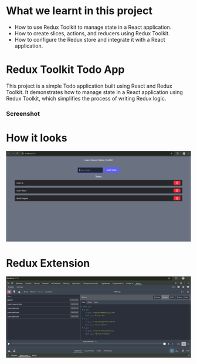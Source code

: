 # What we learnt in this project
- How to use Redux Toolkit to manage state in a React application.
- How to create slices, actions, and reducers using Redux Toolkit.
- How to configure the Redux store and integrate it with a React application.

# Redux Toolkit Todo App
This project is a simple Todo application built using React and Redux Toolkit. It demonstrates how to manage state in a React application using Redux Toolkit, which simplifies the process of writing Redux logic.




### Screenshot

# How it looks
![Screenshot](./src/img/1.png)

# Redux Extension

![Screenshot](./src/img/2.png)


